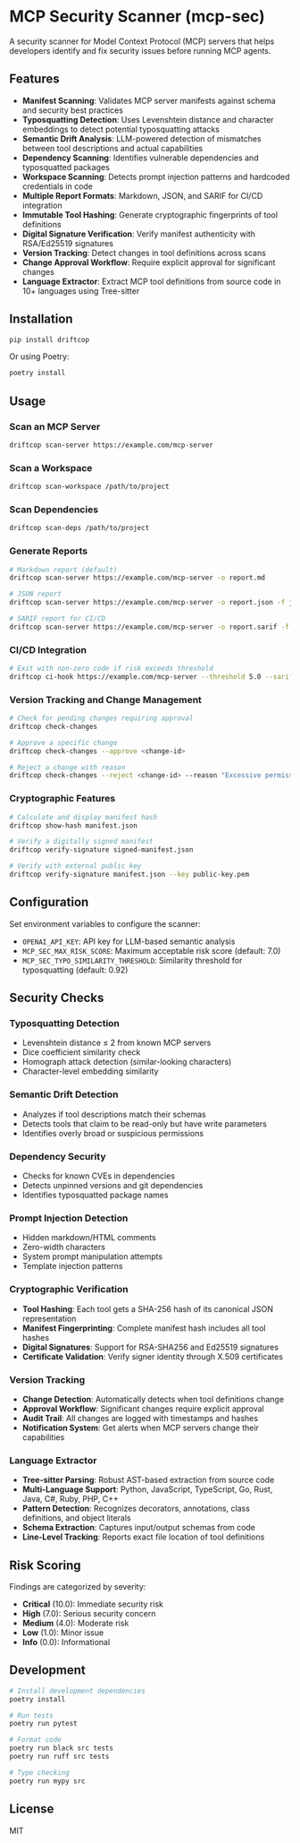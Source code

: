 # MCP Security Scanner (mcp-sec)

A security scanner for Model Context Protocol (MCP) servers that helps developers identify and fix security issues before running MCP agents.

## Features

- **Manifest Scanning**: Validates MCP server manifests against schema and security best practices
- **Typosquatting Detection**: Uses Levenshtein distance and character embeddings to detect potential typosquatting attacks
- **Semantic Drift Analysis**: LLM-powered detection of mismatches between tool descriptions and actual capabilities
- **Dependency Scanning**: Identifies vulnerable dependencies and typosquatted packages
- **Workspace Scanning**: Detects prompt injection patterns and hardcoded credentials in code
- **Multiple Report Formats**: Markdown, JSON, and SARIF for CI/CD integration
- **Immutable Tool Hashing**: Generate cryptographic fingerprints of tool definitions
- **Digital Signature Verification**: Verify manifest authenticity with RSA/Ed25519 signatures
- **Version Tracking**: Detect changes in tool definitions across scans
- **Change Approval Workflow**: Require explicit approval for significant changes
- **Language Extractor**: Extract MCP tool definitions from source code in 10+ languages using Tree-sitter

## Installation

```bash
pip install driftcop
```

Or using Poetry:

```bash
poetry install
```

## Usage

### Scan an MCP Server

```bash
driftcop scan-server https://example.com/mcp-server
```

### Scan a Workspace

```bash
driftcop scan-workspace /path/to/project
```

### Scan Dependencies

```bash
driftcop scan-deps /path/to/project
```

### Generate Reports

```bash
# Markdown report (default)
driftcop scan-server https://example.com/mcp-server -o report.md

# JSON report
driftcop scan-server https://example.com/mcp-server -o report.json -f json

# SARIF report for CI/CD
driftcop scan-server https://example.com/mcp-server -o report.sarif -f sarif
```

### CI/CD Integration

```bash
# Exit with non-zero code if risk exceeds threshold
driftcop ci-hook https://example.com/mcp-server --threshold 5.0 --sarif report.sarif
```

### Version Tracking and Change Management

```bash
# Check for pending changes requiring approval
driftcop check-changes

# Approve a specific change
driftcop check-changes --approve <change-id>

# Reject a change with reason
driftcop check-changes --reject <change-id> --reason "Excessive permissions"
```

### Cryptographic Features

```bash
# Calculate and display manifest hash
driftcop show-hash manifest.json

# Verify a digitally signed manifest
driftcop verify-signature signed-manifest.json

# Verify with external public key
driftcop verify-signature manifest.json --key public-key.pem
```

## Configuration

Set environment variables to configure the scanner:

- `OPENAI_API_KEY`: API key for LLM-based semantic analysis
- `MCP_SEC_MAX_RISK_SCORE`: Maximum acceptable risk score (default: 7.0)
- `MCP_SEC_TYPO_SIMILARITY_THRESHOLD`: Similarity threshold for typosquatting (default: 0.92)

## Security Checks

### Typosquatting Detection
- Levenshtein distance ≤ 2 from known MCP servers
- Dice coefficient similarity check
- Homograph attack detection (similar-looking characters)
- Character-level embedding similarity

### Semantic Drift Detection
- Analyzes if tool descriptions match their schemas
- Detects tools that claim to be read-only but have write parameters
- Identifies overly broad or suspicious permissions

### Dependency Security
- Checks for known CVEs in dependencies
- Detects unpinned versions and git dependencies
- Identifies typosquatted package names

### Prompt Injection Detection
- Hidden markdown/HTML comments
- Zero-width characters
- System prompt manipulation attempts
- Template injection patterns

### Cryptographic Verification
- **Tool Hashing**: Each tool gets a SHA-256 hash of its canonical JSON representation
- **Manifest Fingerprinting**: Complete manifest hash includes all tool hashes
- **Digital Signatures**: Support for RSA-SHA256 and Ed25519 signatures
- **Certificate Validation**: Verify signer identity through X.509 certificates

### Version Tracking
- **Change Detection**: Automatically detects when tool definitions change
- **Approval Workflow**: Significant changes require explicit approval
- **Audit Trail**: All changes are logged with timestamps and hashes
- **Notification System**: Get alerts when MCP servers change their capabilities

### Language Extractor
- **Tree-sitter Parsing**: Robust AST-based extraction from source code
- **Multi-Language Support**: Python, JavaScript, TypeScript, Go, Rust, Java, C#, Ruby, PHP, C++
- **Pattern Detection**: Recognizes decorators, annotations, class definitions, and object literals
- **Schema Extraction**: Captures input/output schemas from code
- **Line-Level Tracking**: Reports exact file location of tool definitions

## Risk Scoring

Findings are categorized by severity:
- **Critical** (10.0): Immediate security risk
- **High** (7.0): Serious security concern
- **Medium** (4.0): Moderate risk
- **Low** (1.0): Minor issue
- **Info** (0.0): Informational

## Development

```bash
# Install development dependencies
poetry install

# Run tests
poetry run pytest

# Format code
poetry run black src tests
poetry run ruff src tests

# Type checking
poetry run mypy src
```

## License

MIT